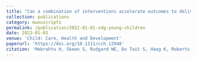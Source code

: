 ```yaml
---
title: "Can a combination of interventions accelerate outcomes to deliver on the Sustainable Development Goals for young children? Evidence from a longitudinal study in South Africa and Malawi"
collection: publications
category: manuscripts
permalink: /publication/2022-01-01-sdg-young-children
date: 2022-01-01
venue: 'Child: Care, Health and Development'
paperurl: 'https://doi.org/10.1111/cch.12948'
citation: 'Mebrahtu H, Skeen S, Rudgard WE, Du Toit S, Haag K, Roberts KJ, Gordon SL, Orkin M, Cluver L, Tomlinson M, Sherr L (2022) Can a combination of interventions accelerate outcomes to deliver on the Sustainable Development Goals for young children? Evidence from a longitudinal study in South Africa and Malawi. Child: Care, Health and Development.'
---
```

